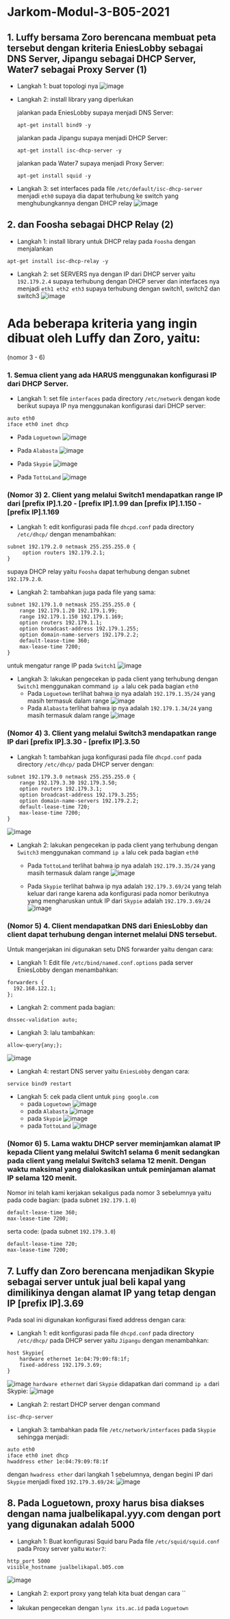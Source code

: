 # Jarkom-Modul-3-B05-2021

## 1. Luffy bersama Zoro berencana membuat peta tersebut dengan kriteria EniesLobby sebagai DNS Server, Jipangu sebagai DHCP Server, Water7 sebagai Proxy Server (1)
- Langkah 1: buat topologi nya
![image](https://user-images.githubusercontent.com/71221969/141052412-7a553923-e37f-4276-a44c-0fb293a580de.png)
- Langkah 2: install library yang diperlukan <br>

  jalankan pada EniesLobby supaya menjadi DNS Server:
  ```
  apt-get install bind9 -y
  ```
  jalankan pada Jipangu supaya menjadi DHCP Server:
  ```
  apt-get install isc-dhcp-server -y
  ```
  jalankan pada Water7 supaya menjadi Proxy Server:
  ```
  apt-get install squid -y
  ```
- Langkah 3: set interfaces pada file `/etc/default/isc-dhcp-server` menjadi `eth0` supaya dia dapat terhubung ke switch yang menghubungkannya dengan DHCP relay
![image](https://user-images.githubusercontent.com/71221969/141052960-5e865626-a521-4bda-9fba-5d28b924d400.png)

## 2. dan Foosha sebagai DHCP Relay (2)
- Langkah 1: install library untuk DHCP relay pada `Foosha` dengan menjalankan
```
apt-get install isc-dhcp-relay -y
```
- Langkah 2: set SERVERS nya dengan IP dari DHCP server yaitu `192.179.2.4` supaya terhubung dengan DHCP server dan interfaces nya menjadi `eth1 eth2 eth3` supaya terhubung dengan switch1, switch2 dan switch3
![image](https://user-images.githubusercontent.com/71221969/141056838-487762cf-b4cb-49b5-befd-47c793d9ccde.png)

# Ada beberapa kriteria yang ingin dibuat oleh Luffy dan Zoro, yaitu:
(nomor 3 - 6)
### 1. Semua client yang ada HARUS menggunakan konfigurasi IP dari DHCP Server.
- Langkah 1: set file `interfaces` pada directory `/etc/network` dengan kode berikut supaya IP nya menggunakan konfigurasi dari DHCP server:
```
auto eth0
iface eth0 inet dhcp
```
- Pada `Loguetown`
![image](https://user-images.githubusercontent.com/71221969/141057409-7cff0855-d38f-4f64-9825-415a80df928d.png)

- Pada `Alabasta`
![image](https://user-images.githubusercontent.com/71221969/141057899-cd710bb9-0eae-450b-b941-6bf8b69a0d43.png)

- Pada `Skypie`
![image](https://user-images.githubusercontent.com/71221969/141057994-2a1ff717-11ce-433b-8932-675c35757497.png)

- Pada `TottoLand`
![image](https://user-images.githubusercontent.com/71221969/141058284-a7caebf5-8f4f-4b79-a264-2cd6c36ae7eb.png)

### (Nomor 3) 2. Client yang melalui Switch1 mendapatkan range IP dari [prefix IP].1.20 - [prefix IP].1.99 dan [prefix IP].1.150 - [prefix IP].1.169
- Langkah 1: edit konfigurasi pada file `dhcpd.conf` pada directory `/etc/dhcp/` dengan menambahkan:
```
subnet 192.179.2.0 netmask 255.255.255.0 {
     option routers 192.179.2.1;
}
```
supaya DHCP relay yaitu `Foosha` dapat terhubung dengan subnet `192.179.2.0`.<br>
- Langkah 2: tambahkan juga pada file yang sama:
```
subnet 192.179.1.0 netmask 255.255.255.0 {
    range 192.179.1.20 192.179.1.99;
    range 192.179.1.150 192.179.1.169;
    option routers 192.179.1.1;
    option broadcast-address 192.179.1.255;
    option domain-name-servers 192.179.2.2;
    default-lease-time 360;
    max-lease-time 7200;
}
```
untuk mengatur range IP pada `Switch1`
![image](https://user-images.githubusercontent.com/71221969/141066354-f9f88507-10a9-47d5-a31e-6480ee1d18a7.png)
- Langkah 3: lakukan pengecekan ip pada client yang terhubung dengan `Switch1` menggunakan command `ip a` lalu cek pada bagian `eth0`
  - Pada `Loguetown` terlihat bahwa ip nya adalah `192.179.1.35/24` yang masih termasuk dalam range 
  ![image](https://user-images.githubusercontent.com/71221969/141068827-2546c193-e508-473b-8b62-1cd3130e4ab4.png)
  - Pada `Alabasta` terlihat bahwa ip nya adalah `192.179.1.34/24` yang masih termasuk dalam range
  ![image](https://user-images.githubusercontent.com/71221969/141069228-a7b0831e-4821-4bb3-96e2-3d72abdd5991.png)

### (Nomor 4) 3. Client yang melalui Switch3 mendapatkan range IP dari [prefix IP].3.30 - [prefix IP].3.50
- Langkah 1: tambahkan juga konfigurasi pada file `dhcpd.conf` pada directory `/etc/dhcp/` pada DHCP server dengan:
```
subnet 192.179.3.0 netmask 255.255.255.0 {
    range 192.179.3.30 192.179.3.50;
    option routers 192.179.3.1;
    option broadcast-address 192.179.3.255;
    option domain-name-servers 192.179.2.2;
    default-lease-time 720;
    max-lease-time 7200;
}
```
![image](https://user-images.githubusercontent.com/71221969/141066976-1bd7c7d2-edf6-4d33-a44f-d6969ce027d8.png)
- Langkah 2: lakukan pengecekan ip pada client yang terhubung dengan `Switch3` menggunakan command `ip a` lalu cek pada bagian `eth0`
  - Pada `TottoLand` terlihat bahwa ip nya adalah `192.179.3.35/24` yang masih termasuk dalam range
  ![image](https://user-images.githubusercontent.com/71221969/141069896-4eeea5c7-050b-4523-b8a6-55d0fede64ff.png)
 
  - Pada `Skypie` terlihat bahwa ip nya adalah `192.179.3.69/24` yang telah keluar dari range karena ada konfigurasi pada nomor berikutnya yang mengharuskan untuk IP dari `Skypie` adalah `192.179.3.69/24`
  ![image](https://user-images.githubusercontent.com/71221969/141069615-04d05f6a-a62c-4fa8-8350-cf14eeaaf55b.png)

### (Nomor 5) 4. Client mendapatkan DNS dari EniesLobby dan client dapat terhubung dengan internet melalui DNS tersebut.
Untuk mangerjakan ini digunakan setu DNS forwarder yaitu dengan cara:
- Langkah 1: Edit file `/etc/bind/named.conf.options` pada server EniesLobby dengan menambahkan:
```
forwarders {
  192.168.122.1;
};
```
- Langkah 2: comment pada bagian:
```
dnssec-validation auto;
```
- Langkah 3: lalu tambahkan:
```
allow-query{any;};
```
![image](https://user-images.githubusercontent.com/71221969/141067740-7522fe68-c082-483b-96c0-c5e53f8ca9cf.png)
- Langkah 4: restart DNS server yaitu `EniesLobby` dengan cara:
```
service bind9 restart
```
- Langkah 5: cek pada client untuk `ping google.com`
  - pada `Loguetown`
  ![image](https://user-images.githubusercontent.com/71221969/141068145-7ee87e67-92fa-47f1-9072-264e248e97c0.png)
  - pada `Alabasta`
  ![image](https://user-images.githubusercontent.com/71221969/141068274-ba9ec28d-a4f1-416a-a6f6-734231b648da.png)
  - pada `Skypie`
  ![image](https://user-images.githubusercontent.com/71221969/141068342-e5ec382c-00c0-4ee7-b819-351f67109821.png)
  - pada `TottoLand`
  ![image](https://user-images.githubusercontent.com/71221969/141068421-8932f57d-76ea-42e5-b014-fe12416c479f.png)

### (Nomor 6) 5. Lama waktu DHCP server meminjamkan alamat IP kepada Client yang melalui Switch1 selama 6 menit sedangkan pada client yang melalui Switch3 selama 12 menit. Dengan waktu maksimal yang dialokasikan untuk peminjaman alamat IP selama 120 menit.
Nomor ini telah kami kerjakan sekaligus pada nomor 3 sebelumnya yaitu pada code bagian: (pada subnet `192.179.1.0`)
```
default-lease-time 360;
max-lease-time 7200;
```
serta code: (pada subnet `192.179.3.0`)
```
default-lease-time 720;
max-lease-time 7200;
```
## 7. Luffy dan Zoro berencana menjadikan Skypie sebagai server untuk jual beli kapal yang dimilikinya dengan alamat IP yang tetap dengan IP [prefix IP].3.69
Pada soal ini digunakan konfigurasi fixed address dengan cara:
- Langkah 1: edit konfigurasi pada file `dhcpd.conf` pada directory `/etc/dhcp/` pada DHCP server yaitu `Jipangu` dengan menambahkan:
```
host Skypie{
    hardware ethernet 1e:04:79:09:f8:1f;
    fixed-address 192.179.3.69;
}
```
![image](https://user-images.githubusercontent.com/71221969/141072086-b4a214c0-f6a7-46f2-8ca9-13177cb2e9d8.png)
`hardware ethernet` dari `Skypie` didapatkan dari command `ip a` dari Skypie:
![image](https://user-images.githubusercontent.com/71221969/141072186-4d9b4727-4335-446c-b2d7-d117ab5404a5.png)
- Langkah 2: restart DHCP server dengan command 
```
isc-dhcp-server
```
- Langkah 3: tambahkan pada file `/etc/network/interfaces` pada `Skypie` sehingga menjadi:
```
auto eth0
iface eth0 inet dhcp
hwaddress ether 1e:04:79:09:f8:1f
```
dengan `hwadress ether` dari langkah 1 sebelumnya, dengan begini IP dari `Skypie` menjadi fixed `192.179.3.69/24`:
![image](https://user-images.githubusercontent.com/71221969/141069615-04d05f6a-a62c-4fa8-8350-cf14eeaaf55b.png)

## 8. Pada Loguetown, proxy harus bisa diakses dengan nama jualbelikapal.yyy.com dengan port yang digunakan adalah 5000
- Langkah 1: Buat konfigurasi Squid baru Pada file `/etc/squid/squid.conf` pada Proxy server yaitu `Water7`:
```
http_port 5000
visible_hostname jualbelikapal.b05.com
```
![image](https://user-images.githubusercontent.com/71221969/141075335-3e14c31d-a655-481e-91f8-906923f1183b.png)
- Langkah 2: export proxy yang telah kita buat dengan cara ``
- 
-   lakukan pengecekan dengan `lynx its.ac.id` pada `Loguetown`
